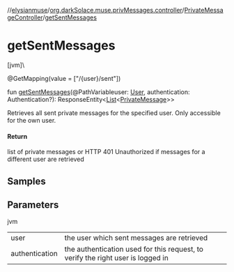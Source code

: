 //[elysianmuse](../../../index.md)/[org.darkSolace.muse.privMessages.controller](../index.md)/[PrivateMessageController](index.md)/[getSentMessages](get-sent-messages.md)

# getSentMessages

[jvm]\

@GetMapping(value = [&quot;/{user}/sent&quot;])

fun [getSentMessages](get-sent-messages.md)(@PathVariableuser: [User](../../org.darkSolace.muse.user.model/-user/index.md), authentication: Authentication?): ResponseEntity&lt;[List](https://kotlinlang.org/api/latest/jvm/stdlib/kotlin.collections/-list/index.html)&lt;[PrivateMessage](../../org.darkSolace.muse.privMessages.model/-private-message/index.md)&gt;&gt;

Retrieves all sent private messages for the specified user. Only accessible for the own user.

#### Return

list of private messages or HTTP 401 Unauthorized if messages for a different user are retrieved

## Samples

## Parameters

jvm

| | |
|---|---|
| user | the user which sent messages are retrieved |
| authentication | the authentication used for this request, to verify the right user is logged in |
